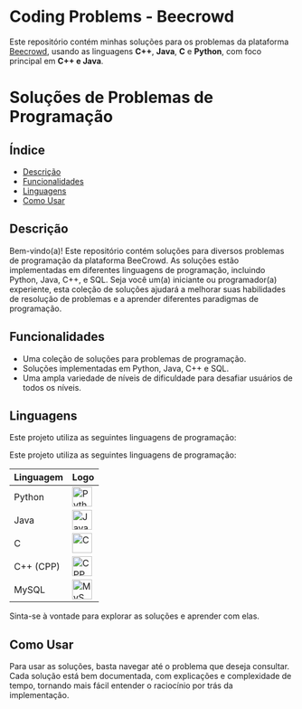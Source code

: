 # Coding Problems - Beecrowd

Este repositório contém minhas soluções para os problemas da plataforma [Beecrowd](https://www.beecrowd.com.br/), usando as linguagens **C++**, **Java**, **C** e **Python**, com foco principal em **C++ e Java**.

# Soluções de Problemas de Programação

## Índice

- [Descrição](#descrição)
- [Funcionalidades](#funcionalidades)
- [Linguagens](#linguagens)
- [Como Usar](#como-usar)

## Descrição

Bem-vindo(a)! Este repositório contém soluções para diversos problemas de programação da plataforma BeeCrowd. As soluções estão implementadas em diferentes linguagens de programação, incluindo Python, Java, C++, e SQL. Seja você um(a) iniciante ou programador(a) experiente, esta coleção de soluções ajudará a melhorar suas habilidades de resolução de problemas e a aprender diferentes paradigmas de programação.

## Funcionalidades

- Uma coleção de soluções para problemas de programação.
- Soluções implementadas em Python, Java, C++ e SQL.
- Uma ampla variedade de níveis de dificuldade para desafiar usuários de todos os níveis.

## Linguagens

Este projeto utiliza as seguintes linguagens de programação:

Este projeto utiliza as seguintes linguagens de programação:

| Linguagem | Logo                                                                                                                                                  |
| --------- | ----------------------------------------------------------------------------------------------------------------------------------------------------- |
| Python    | <img src="https://s3.dualstack.us-east-2.amazonaws.com/pythondotorg-assets/media/community/logos/python-logo-only.png" alt="Python" width="35">       |
| Java      | <img src="https://cdn-icons-png.flaticon.com/512/226/226777.png" alt="Java" width="35">                                                               |
| C         | <img src="https://upload.wikimedia.org/wikipedia/commons/1/19/C_Logo.png" alt="C" width="35">                                                         |
| C++ (CPP) | <img src="https://upload.wikimedia.org/wikipedia/commons/thumb/1/18/ISO_C%2B%2B_Logo.svg/1822px-ISO_C%2B%2B_Logo.svg.png" alt="CPP (C++)" width="35"> |
| MySQL     | <img src="https://www.tshirtgeek.com.br/wp-content/uploads/2021/08/com031.jpg" alt="MySQL" width="35">                                                |

Sinta-se à vontade para explorar as soluções e aprender com elas.

## Como Usar

Para usar as soluções, basta navegar até o problema que deseja consultar. Cada solução está bem documentada, com explicações e complexidade de tempo, tornando mais fácil entender o raciocínio por trás da implementação.
